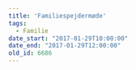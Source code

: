 ```yaml
---
title: 'Familiespejdermøde'
tags:
  - Familie
date_start: "2017-01-29T10:00:00"
date_end: "2017-01-29T12:00:00"
old_id: 6686
---
```

